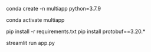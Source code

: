 conda create -n multiapp python=3.7.9

conda activate multiapp

pip install -r requirements.txt
pip install protobuf==3.20.\*

streamlit run app.py
